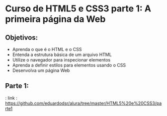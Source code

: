 
# Curso de HTML5 e CSS3 parte 1: A primeira página da Web

## Objetivos:

- Aprenda o que é o HTML e o CSS
- Entenda a estrutura básica de um arquivo HTML
- Utilize o navegador para inspecionar elementos
- Aprenda a definir estilos para elementos usando o CSS
- Desenvolva um página Web

## Parte 1:

: link : <https://github.com/eduardodsr/alura/tree/master/HTML5%20e%20CSS3/parte1>
